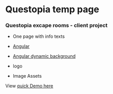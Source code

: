 # Questopia temp page
### Questopia excape rooms - client project 

*  One page with info texts

*  [Angular](https://github.com/angular/angular.js)

*  [Angular dynamic background](https://github.com/720kb/angular-background) 

*  logo

*  Image Assets

View [quick Demo here](http://qt.vlado1.com/)